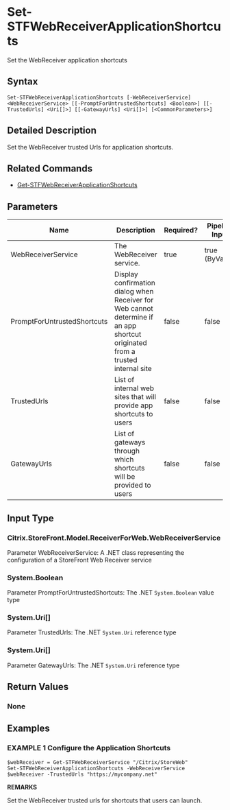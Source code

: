 ﻿# Set-STFWebReceiverApplicationShortcuts

Set the WebReceiver application shortcuts

## Syntax

```
Set-STFWebReceiverApplicationShortcuts [-WebReceiverService] <WebReceiverService> [[-PromptForUntrustedShortcuts] <Boolean>] [[-TrustedUrls] <Uri[]>] [[-GatewayUrls] <Uri[]>] [<CommonParameters>]
```

## Detailed Description

Set the WebReceiver trusted Urls for application shortcuts.

## Related Commands

* [Get-STFWebReceiverApplicationShortcuts](./Get-STFWebReceiverApplicationShortcuts)

## Parameters

| Name   | Description | Required? | Pipeline Input | Default Value |
| --- | --- | --- | --- | --- |
|WebReceiverService|The WebReceiver service.|true|true (ByValue)| |
|PromptForUntrustedShortcuts|Display confirmation dialog when Receiver for Web cannot determine if an app shortcut originated from a trusted internal site|false|false| |
|TrustedUrls|List of internal web sites that will provide app shortcuts to users|false|false| |
|GatewayUrls|List of gateways through which shortcuts will be provided to users|false|false| |

## Input Type

### Citrix.StoreFront.Model.ReceiverForWeb.WebReceiverService

Parameter WebReceiverService: A .NET class representing the configuration of a StoreFront Web Receiver service

### System.Boolean

Parameter PromptForUntrustedShortcuts: The .NET `System.Boolean` value type

### System.Uri[]

Parameter TrustedUrls: The .NET `System.Uri` reference type

### System.Uri[]

Parameter GatewayUrls: The .NET `System.Uri` reference type

## Return Values

### None

## Examples

### EXAMPLE 1 Configure the Application Shortcuts

```
$webReceiver = Get-STFWebReceiverService "/Citrix/StoreWeb"
Set-STFWebReceiverApplicationShortcuts -WebReceiverService $webReceiver -TrustedUrls "https://mycompany.net"
```

**REMARKS**

Set the WebReceiver trusted urls for shortcuts that users can launch.
